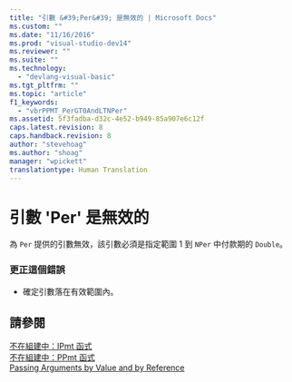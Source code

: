 ```yaml
---
title: "引數 &#39;Per&#39; 是無效的 | Microsoft Docs"
ms.custom: ""
ms.date: "11/16/2016"
ms.prod: "visual-studio-dev14"
ms.reviewer: ""
ms.suite: ""
ms.technology: 
  - "devlang-visual-basic"
ms.tgt_pltfrm: ""
ms.topic: "article"
f1_keywords: 
  - "vbrPPMT_PerGT0AndLTNPer"
ms.assetid: 5f3fadba-d32c-4e52-b949-85a907e6c12f
caps.latest.revision: 8
caps.handback.revision: 8
author: "stevehoag"
ms.author: "shoag"
manager: "wpickett"
translationtype: Human Translation
---
```

# 引數 &#39;Per&#39; 是無效的
為 `Per` 提供的引數無效，該引數必須是指定範圍 1 到 `NPer` 中付款期的 `Double`。  
  
### 更正這個錯誤  
  
-   確定引數落在有效範圍內。  
  
## 請參閱  
 [不在組建中：IPmt 函式](http://msdn.microsoft.com/zh-tw/c0cce8e3-c661-4ed5-be52-70fe6e0e1b28)   
 [不在組建中：PPmt 函式](http://msdn.microsoft.com/zh-tw/9b20cd53-c9d6-4916-9e84-0eb84667a921)   
 [Passing Arguments by Value and by Reference](../../visual-basic/programming-guide/language-features/procedures/passing-arguments-by-value-and-by-reference.md)